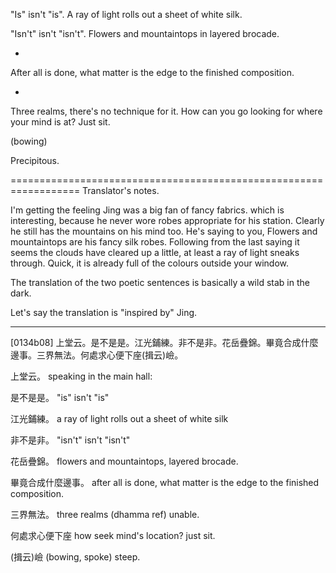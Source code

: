"Is" isn't "is". A ray of light rolls out a sheet of white silk.

"Isn't" isn't "isn't". Flowers and mountaintops in layered brocade.

-

After all is done, what matter is the edge to the finished composition. 

-

Three realms, there's no technique for it. How can you go looking for where your mind is at? Just sit.

(bowing) 

Precipitous.

==================================================================
Translator's notes.

I'm getting the feeling Jing was a big fan of fancy fabrics. which is interesting, because he never wore robes appropriate for his station.
Clearly he still has the mountains on his mind too. 
He's saying to you, Flowers and mountaintops are his fancy silk robes.
Following from the last saying it seems the clouds have cleared up a little, at least a ray of light sneaks through.
Quick, it is already full of the colours outside your window.

The translation of the two poetic sentences is basically a wild stab in the dark. 

Let's say the translation is "inspired by" Jing.

-------

[0134b08] 上堂云。是不是是。江光鋪練。非不是非。花岳疊錦。畢竟合成什麼邊事。三界無法。何處求心便下座(揖云)嶮。

上堂云。
speaking in the main hall:

是不是是。
"is" isn't "is"

江光鋪練。
a ray of light rolls out a sheet of white silk

非不是非。
"isn't" isn't "isn't"

花岳疊錦。
flowers and mountaintops, layered brocade.

畢竟合成什麼邊事。
after all is done, what matter is the edge to the finished composition.

三界無法。
three realms (dhamma ref) unable.

何處求心便下座
how seek mind's location? just sit.

(揖云)嶮
(bowing, spoke) steep.
